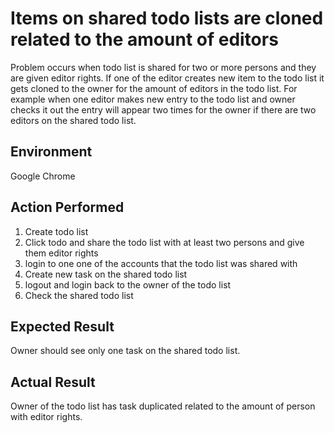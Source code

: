 # Items on shared todo lists are cloned related to the amount of editors

Problem occurs when todo list is shared for two or more persons and they are given editor rights. If one of the editor creates new item to the todo list it gets cloned to the owner for the amount of editors in the todo list. For example when one editor makes new entry to the todo list and owner checks it out the entry will appear two times for the owner if there are two editors on the shared todo list.

## Environment

Google Chrome

## Action Performed

1. Create todo list
2. Click todo and share the todo list with at least two persons and give them editor rights
3. login to one one of the accounts that the todo list was shared with
4. Create new task on the shared todo list
5. logout and login back to the owner of the todo list
6. Check the shared todo list


## Expected Result

Owner should see only one task on the shared todo list.

## Actual Result

Owner of the todo list has task duplicated related to the amount of person with editor rights. 

